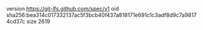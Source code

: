 version https://git-lfs.github.com/spec/v1
oid sha256:bea314c017332137ac5f3bcb40f437a818171e691c1c3adf8d9c7a98174cd37c
size 2619
